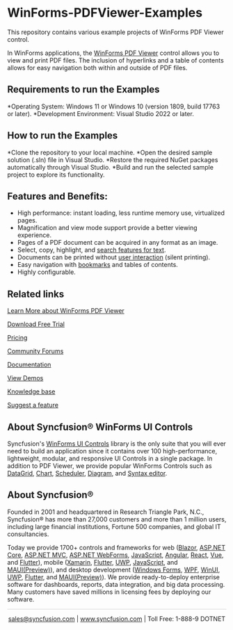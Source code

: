 # WinForms-PDFViewer-Examples
This repository contains various example projects of WinForms PDF Viewer control.

In WinForms applications, the [WinForms PDF Viewer](https://www.syncfusion.com/winforms-ui-controls/pdf-viewer?utm_source=github&utm_medium=listing&utm_campaign=winforms-pdf-viewer-github-samples) control allows you to view and print PDF files. The inclusion of hyperlinks and a table of contents allows for easy navigation both within and outside of PDF files.

## Requirements to run the Examples
*Operating System: Windows 11 or Windows 10 (version 1809, build 17763 or later).
*Development Environment: Visual Studio 2022 or later.

## How to run the Examples
*Clone the repository to your local machine.
*Open the desired sample solution (.sln) file in Visual Studio.
*Restore the required NuGet packages automatically through Visual Studio.
*Build and run the selected sample project to explore its functionality.

## Features and Benefits:
* High performance: instant loading, less runtime memory use, virtualized pages.
* Magnification and view mode support provide a better viewing experience.
* Pages of a PDF document can be acquired in any format as an image.
* Select, copy, highlight, and [search features for text](https://help.syncfusion.com/windowsforms/pdf-viewer/searching-text?utm_source=github&utm_medium=listing&utm_campaign=winforms-pdf-viewer-github-samples).
* Documents can be printed without [user interaction](https://help.syncfusion.com/windowsforms/pdf-viewer/interaction-modes?utm_source=github&utm_medium=listing&utm_campaign=winforms-pdf-viewer-github-samples) (silent printing).
* Easy navigation with [bookmarks](https://help.syncfusion.com/windowsforms/pdf-viewer/bookmark-navigation?utm_source=github&utm_medium=listing&utm_campaign=winforms-pdf-viewer-github-samples) and tables of contents.
* Highly configurable.

## Related links

[Learn More about WinForms PDF Viewer](https://www.syncfusion.com/winforms-ui-controls/pdf-viewer?utm_source=github&utm_medium=listing&utm_campaign=winforms-pdf-viewer-github-samples)

[Download Free Trial](https://www.syncfusion.com/downloads/windowsforms?utm_source=github&utm_medium=listing&utm_campaign=winforms-pdf-viewer-github-samples)

[Pricing](https://www.syncfusion.com/sales/products/windowsforms?utm_source=github&utm_medium=listing&utm_campaign=winforms-pdf-viewer-github-samples)

[Community Forums](https://www.syncfusion.com/forums?utm_source=github&utm_medium=listing&utm_campaign=winforms-pdf-viewer-github-samples)

[Documentation](https://help.syncfusion.com/windowsforms/pdfviewer/getting-started?utm_source=github&utm_medium=listing&utm_campaign=winforms-pdf-viewer-github-samples)

[View Demos](https://github.com/syncfusion/winforms-demos/tree/master/pdfviewer?utm_source=github&utm_medium=listing&utm_campaign=winforms-pdf-viewer-github-samples)

[Knowledge base](https://www.syncfusion.com/kb?utm_source=github&utm_medium=listing&utm_campaign=winforms-pdf-viewer-github-samples)

[Suggest a feature](https://www.syncfusion.com/feedback/winforms?utm_source=github&utm_medium=listing&utm_campaign=winforms-pdf-viewer-github-samples)

## About Syncfusion&reg; WinForms UI Controls
Syncfusion's [WinForms UI Controls](https://www.syncfusion.com/winforms-ui-controls?utm_source=github&utm_medium=listing&utm_campaign=winforms-pdf-viewer-github-samples) library is the only suite that you will ever need to build an application since it contains over 100 high-performance, lightweight, modular, and responsive UI Controls in a single package. In addition to PDF Viewer, we provide popular WinForms Controls such as [DataGrid](https://www.syncfusion.com/winforms-ui-controls/datagrid?utm_source=github&utm_medium=listing&utm_campaign=winforms-pdf-viewer-github-samples), [Chart](https://www.syncfusion.com/winforms-ui-controls/chart?utm_source=github&utm_medium=listing&utm_campaign=winforms-pdf-viewer-github-samples), [Scheduler](https://www.syncfusion.com/winforms-ui-controls/scheduler?utm_source=github&utm_medium=listing&utm_campaign=winforms-pdf-viewer-github-samples), [Diagram](https://www.syncfusion.com/winforms-ui-controls/diagram?utm_source=github&utm_medium=listing&utm_campaign=winforms-pdf-viewer-github-samples), and [Syntax editor](https://www.syncfusion.com/winforms-ui-controls/syntax-editor?utm_source=github&utm_medium=listing&utm_campaign=winforms-pdf-viewer-github-samples).

## About Syncfusion&reg;

Founded in 2001 and headquartered in Research Triangle Park, N.C., Syncfusion&reg; has more than 27,000 customers and more than 1 million users, including large financial institutions, Fortune 500 companies, and global IT consultancies.

Today we provide 1700+ controls and frameworks for web ([Blazor](https://www.syncfusion.com/blazor-components?utm_source=github&utm_medium=listing&utm_campaign=winforms-pdf-viewer-github-samples), [ASP.NET Core](https://www.syncfusion.com/aspnet-core-ui-controls?utm_source=github&utm_medium=listing&utm_campaign=winforms-pdf-viewer-github-samples), [ASP.NET MVC](https://www.syncfusion.com/aspnet-mvc-ui-controls?utm_source=github&utm_medium=listing&utm_campaign=winforms-pdf-viewer-github-samples), [ASP.NET WebForms](https://www.syncfusion.com/jquery/aspnet-webforms-ui-controls?utm_source=github&utm_medium=listing&utm_campaign=winforms-pdf-viewer-github-samples), [JavaScript](https://www.syncfusion.com/javascript-ui-controls?utm_source=github&utm_medium=listing&utm_campaign=winforms-pdf-viewer-github-samples), [Angular](https://www.syncfusion.com/angular-ui-components?utm_source=github&utm_medium=listing&utm_campaign=winforms-pdf-viewer-github-samples), [React](https://www.syncfusion.com/react-ui-components?utm_source=github&utm_medium=listing&utm_campaign=winforms-pdf-viewer-github-samples), [Vue](https://www.syncfusion.com/vue-ui-components?utm_source=github&utm_medium=listing&utm_campaign=winforms-pdf-viewer-github-samples), and [Flutter](https://www.syncfusion.com/flutter-widgets?utm_source=github&utm_medium=listing&utm_campaign=winforms-pdf-viewer-github-samples)), mobile ([Xamarin](https://www.syncfusion.com/xamarin-ui-controls?utm_source=github&utm_medium=listing&utm_campaign=winforms-pdf-viewer-github-samples), [Flutter](https://www.syncfusion.com/flutter-widgets?utm_source=github&utm_medium=listing&utm_campaign=winforms-pdf-viewer-github-samples), [UWP](https://www.syncfusion.com/uwp-ui-controls?utm_source=github&utm_medium=listing&utm_campaign=winforms-pdf-viewer-github-samples), [JavaScript](https://www.syncfusion.com/javascript-ui-controls?utm_source=github&utm_medium=listing&utm_campaign=winforms-pdf-viewer-github-samples), and [MAUI(Preview)](https://www.syncfusion.com/maui-controls?utm_source=github&utm_medium=listing&utm_campaign=winforms-pdf-viewer-github-samples)), and desktop development ([Windows Forms](https://www.syncfusion.com/winforms-ui-controls?utm_source=github&utm_medium=listing&utm_campaign=winforms-pdf-viewer-github-samples), [WPF](https://www.syncfusion.com/wpf-ui-controls?utm_source=github&utm_medium=listing&utm_campaign=winforms-pdf-viewer-github-samples), [WinUI](https://www.syncfusion.com/winui-controls?utm_source=github&utm_medium=listing&utm_campaign=winforms-pdf-viewer-github-samples), [UWP](https://www.syncfusion.com/uwp-ui-controls?utm_source=github&utm_medium=listing&utm_campaign=winforms-pdf-viewer-github-samples), [Flutter](https://www.syncfusion.com/flutter-widgets?utm_source=github&utm_medium=listing&utm_campaign=winforms-pdf-viewer-github-samples), and [MAUI(Preview)](https://www.syncfusion.com/maui-controls?utm_source=github&utm_medium=listing&utm_campaign=winforms-pdf-viewer-github-samples)). We provide ready-to-deploy enterprise software for dashboards, reports, data integration, and big data processing. Many customers have saved millions in licensing fees by deploying our software.

<hr style="height:0.3px;border:none;color:lightgrey;background-color:lightgrey;" />

<p align="center">
  <a href="mailto:sales@syncfusion.com?Subject=Syncfusion WinForms PDF Viewer - GitHub" target="_top">sales@syncfusion.com</a>  | <a href="https://www.syncfusion.com?utm_source=github&utm_medium=listing&utm_campaign=winforms-pdf-viewer-github-samples">www.syncfusion.com</a> | Toll Free: 1-888-9 DOTNET <br>
</p>
